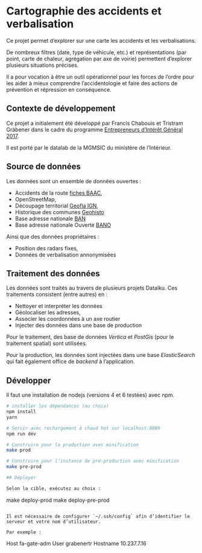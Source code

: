 # Cartographie des accidents et verbalisation

Ce projet permet d’explorer sur une carte les accidents et les verbalisations.

De nombreux filtres (date, type de véhicule, etc.) et représentations (par point, carte de chaleur,
agrégation par axe de voirie) permettent d’explorer plusieurs situations précises.

Il a pour vocation à être un outil opérationnel pour les forces de l’ordre pour les aider à
mieux comprendre l’accidentologie et faire des actions de prévention et répression en conséquence.

## Contexte de développement

Ce projet a initialement été développé par Francis Chabouis et Tristram Gräbener dans le cadre
du programme [Entrepreneurs d’Intérêt Général 2017](https://www.etalab.gouv.fr/entrepreneurs-dinteret-general).

Il est porté par le datalab de la MGMSIC du ministère de l’Intérieur.

## Source de données

Les données sont un ensemble de données ouvertes :

* Accidents de la route [fiches BAAC](http://www.data.gouv.fr/fr/datasets/base-de-donnees-accidents-corporels-de-la-circulation/),
* OpenStreetMap,
* Découpage territorial [Geofla IGN](http://www.data.gouv.fr/fr/datasets/geofla-r/),
* Historique des communes [Geohisto](http://www.data.gouv.fr/fr/reuses/geohisto-historique-des-niveaux-administratifs-francais/)
* Base adresse nationale [BAN](http://www.data.gouv.fr/fr/datasets/ban-base-adresse-nationale/)
* Base adresse nationale Ouverte [BANO](http://www.data.gouv.fr/fr/datasets/base-d-adresses-nationale-ouverte-bano/)

Ainsi que des données propriétaires :
* Position des radars fixes,
* Données de verbalisation annonymisées

## Traitement des données

Les données sont traités au travers de plusieurs projets Dataiku. Ces traitements consistent (entre autres) en :

* Nettoyer et interpréter les données
* Géolocaliser les adresses,
* Associer les coordonnées à un axe routier
* Injecter des données dans une base de production

Pour le traitement, des base de données _Vertica_ et _PostGis_ (pour le traitement spatial) sont utilisées.

Pour la production, les données sont injectées dans une base _ElasticSearch_ qui fait également office de
_backend_ à l’application.

## Développer

Il faut une installation de nodejs (versions 4 et 6 testées) avec npm.

``` bash
# installer les dépendances (au choix)
npm install
yarn

# Servir avec rechargement à chaud hot sur localhost:8080
npm run dev

# Construire pour la production avec minification
make prod

# Construire pour l’instance de pré-production avec minification
make pre-prod

## Déployer

Selon la cible, exécutez au choix :
```
make deploy-prod
make deploy-pre-prod
```

Il est nécessaire de configurer `~/.ssh/config` afin d’identifier le serveur et votre nom d’utilisateur.

Par exemple :

```
Host fa-gate-adm
    User grabenertr
    Hostname 10.237.7.16
```
